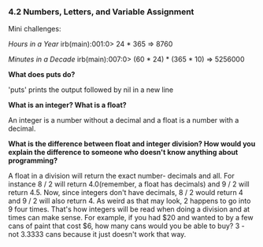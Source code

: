 <h3>4.2 Numbers, Letters, and Variable Assignment</h3>

Mini challenges:

*Hours in a Year*
irb(main):001:0> 24 * 365
=> 8760

*Minutes in a Decade*
irb(main):007:0> (60 * 24) * (365 * 10)
=> 5256000


**What does puts do?**

'puts' prints the output followed by nil in a new line

**What is an integer? What is a float?**

An integer is a number without a decimal and a float is a number with a decimal.

**What is the difference between float and integer division? How would you explain the difference to someone who doesn't know anything about programming?**

A float in a division will return the exact number- decimals and all. For instance 8 / 2 will return 4.0(remember, a float has decimals) and 9 / 2 will return 4.5. Now, since integers don't have decimals, 8 / 2 would return 4 and 9 / 2 will also return 4. As weird as that may look, 2 happens to go into 9 four times. That's how integers will be read when doing a division and at times can make sense. For example, if you had $20 and wanted to by a few cans of paint that cost $6, how many cans would you be able to buy? 3 - not 3.3333 cans because it just doesn't work that way.